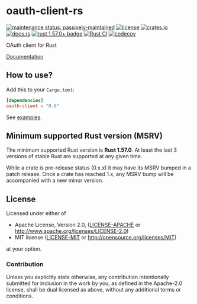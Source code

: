 # oauth-client-rs

[![maintenance status: passively-maintained](https://img.shields.io/badge/maintenance-passively--maintained-yellowgreen.svg)](https://doc.rust-lang.org/cargo/reference/manifest.html#the-badges-section)
[![license](https://img.shields.io/crates/l/oauth-client.svg)](#license)
[![crates.io](https://img.shields.io/crates/v/oauth-client.svg)](https://crates.io/crates/oauth-client)
[![docs.rs](https://img.shields.io/docsrs/oauth-client/latest)](https://docs.rs/oauth-client/latest/)
[![rust 1.57.0+ badge](https://img.shields.io/badge/rust-1.57.0+-93450a.svg)](https://doc.rust-lang.org/cargo/reference/manifest.html#the-rust-version-field)
[![Rust CI](https://github.com/gifnksm/oauth-client-rs/actions/workflows/rust-ci.yml/badge.svg)](https://github.com/gifnksm/oauth-client-rs/actions/workflows/rust-ci.yml)
[![codecov](https://codecov.io/gh/gifnksm/oauth-client-rs/branch/master/graph/badge.svg?token=bFNgEBUdSx)](https://codecov.io/gh/gifnksm/oauth-client-rs)

OAuth client for Rust

[Documentation](https://docs.rs/oauth-client/)

## How to use?

Add this to your `Cargo.toml`:

```toml
[dependencies]
oauth-client = "0.6"
```

See [examples](./examples).

## Minimum supported Rust version (MSRV)

The minimum supported Rust version is **Rust 1.57.0**.
At least the last 3 versions of stable Rust are supported at any given time.

While a crate is pre-release status (0.x.x) it may have its MSRV bumped in a patch release.
Once a crate has reached 1.x, any MSRV bump will be accompanied with a new minor version.

## License

Licensed under either of

* Apache License, Version 2.0, ([LICENSE-APACHE](LICENSE-APACHE) or <http://www.apache.org/licenses/LICENSE-2.0>)
* MIT license ([LICENSE-MIT](LICENSE-MIT) or <http://opensource.org/licenses/MIT>)

at your option.

### Contribution

Unless you explicitly state otherwise, any contribution intentionally
submitted for inclusion in the work by you, as defined in the Apache-2.0
license, shall be dual licensed as above, without any additional terms or
conditions.
